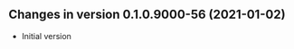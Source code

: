 




<!-- NEWS.md was auto-generated by NEWS.Rmd. Please DO NOT edit by hand!-->

## Changes in version 0.1.0.9000-56 (2021-01-02)

-   Initial version
